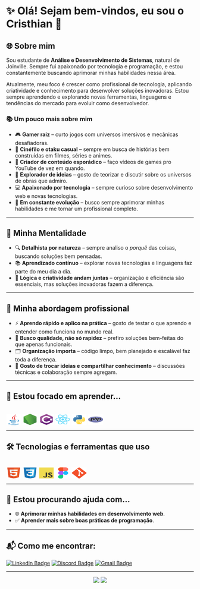 # ✨ Olá! Sejam bem-vindos, eu sou o Cristhian 🙌

## 🌐 Sobre mim
Sou estudante de **Análise e Desenvolvimento de Sistemas**, natural de Joinville. Sempre fui apaixonado por tecnologia e programação, e estou constantemente buscando aprimorar minhas habilidades nessa área.

Atualmente, meu foco é crescer como profissional de tecnologia, aplicando criatividade e conhecimento para desenvolver soluções inovadoras. Estou sempre aprendendo e explorando novas ferramentas, linguagens e tendências do mercado para evoluir como desenvolvedor.

### 📚 Um pouco mais sobre mim  
- 🎮 **Gamer raiz** – curto jogos com universos imersivos e mecânicas desafiadoras.  
- 🍿 **Cinéfilo e otaku casual** – sempre em busca de histórias bem construídas em filmes, séries e animes.  
- 🎥 **Criador de conteúdo esporádico** – faço vídeos de games pro YouTube de vez em quando.  
- 🧠 **Explorador de ideias** – gosto de teorizar e discutir sobre os universos de obras que admiro.  
- 💻 **Apaixonado por tecnologia** – sempre curioso sobre desenvolvimento web e novas tecnologias.  
- 🚀 **Em constante evolução** – busco sempre aprimorar minhas habilidades e me tornar um profissional completo.  

---

## 🧠 Minha Mentalidade  
- 🔍 **Detalhista por natureza** – sempre analiso o *porquê* das coisas, buscando soluções bem pensadas.  
- 📚 **Aprendizado contínuo** – explorar novas tecnologias e linguagens faz parte do meu dia a dia.  
- 🎨 **Lógica e criatividade andam juntas** – organização e eficiência são essenciais, mas soluções inovadoras fazem a diferença.  

---

## 💼 Minha abordagem profissional  
- ⚡ **Aprendo rápido e aplico na prática** – gosto de testar o que aprendo e entender como funciona no mundo real.  
- 🎯 **Busco qualidade, não só rapidez** – prefiro soluções bem-feitas do que apenas funcionais.  
- 🗂️ **Organização importa** – código limpo, bem planejado e escalável faz toda a diferença.  
- 🤝 **Gosto de trocar ideias e compartilhar conhecimento** – discussões técnicas e colaboração sempre agregam.  

---

## 🌱 Estou focado em aprender...
<div style="display: inline_block"><br>
    <img align="center" alt="Java" height="30" width="40" src="https://raw.githubusercontent.com/devicons/devicon/master/icons/java/java-original.svg">
    <img align="center" alt="Node.js" height="30" width="40" src="https://raw.githubusercontent.com/devicons/devicon/master/icons/nodejs/nodejs-original.svg">
    <img align="center" alt="Csharp" height="30" width="40" src="https://raw.githubusercontent.com/devicons/devicon/master/icons/csharp/csharp-original.svg">
    <img align="center" alt="React" height="30" width="40" src="https://raw.githubusercontent.com/devicons/devicon/master/icons/react/react-original.svg">
    <img align="center" alt="Python" height="30" width="40" src="https://raw.githubusercontent.com/devicons/devicon/master/icons/python/python-original.svg">
    <img align="center" alt="PHP" height="30" width="40" src="https://raw.githubusercontent.com/devicons/devicon/master/icons/php/php-original.svg">
</div>

---

## 🛠️ Tecnologias e ferramentas que uso
<div style="display: inline_block"><br>
    <img align="center" alt="HTML" height="30" width="40" src="https://raw.githubusercontent.com/devicons/devicon/master/icons/html5/html5-original.svg">
    <img align="center" alt="CSS" height="30" width="40" src="https://raw.githubusercontent.com/devicons/devicon/master/icons/css3/css3-original.svg">
    <img align="center" alt="JavaScript" height="30" width="40" src="https://raw.githubusercontent.com/devicons/devicon/master/icons/javascript/javascript-original.svg">
    <img align="center" alt="Figma" height="30" width="40" src="https://raw.githubusercontent.com/devicons/devicon/master/icons/figma/figma-original.svg">
    <img align="center" alt="Git" height="30" width="40" src="https://raw.githubusercontent.com/devicons/devicon/master/icons/git/git-original.svg">
</div>

---

## 🧩 Estou procurando ajuda com...
- 🌐 **Aprimorar minhas habilidades em desenvolvimento web**.  
- ✅ **Aprender mais sobre boas práticas de programação**.  

---

## 📬 Como me encontrar:
[![Linkedin Badge](https://img.shields.io/badge/-LinkedIn-blue?style=flat-square&logo=Linkedin&logoColor=white&link=https://www.linkedin.com/in/cristhianmazon/)](https://www.linkedin.com/in/cristhianmazon/)
[![Discord Badge](https://img.shields.io/badge/-Discord-5865F2?style=flat-square&logo=discord&logoColor=white&link=https://discord.com/users/capucio)](https://discord.com/users/capucio)
[![Gmail Badge](https://img.shields.io/badge/-Gmail-c14438?style=flat-square&logo=Gmail&logoColor=white&link=mailto:cristhian.s.mazon@gmail.com)](mailto:cristhian.s.mazon@gmail.com)

---

<p align="center">
  <img height="150em" src="https://github-readme-stats.vercel.app/api?username=CristhianMazon&show_icons=true&theme=vue-dark"/>
  <img height="150em" src="https://github-readme-stats.vercel.app/api/top-langs/?username=CristhianMazon&layout=compact&theme=vue-dark"/>
</p>
